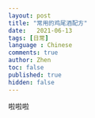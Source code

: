 ```yaml
---
layout: post
title: "常用的鸡尾酒配方"
date:   2021-06-13
tags: [日常]
language : Chinese
comments: true
author: Zhen
toc: false
published: true
hidden: false
---
```


啦啦啦
<!--stackedit_data:
eyJoaXN0b3J5IjpbMTY1NjAxNjk0N119
-->